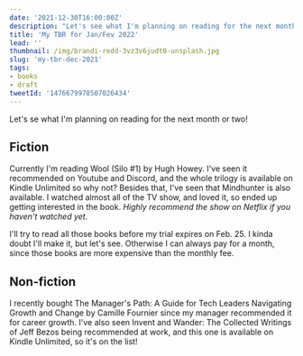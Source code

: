 ```yaml
---
date: '2021-12-30T16:00:00Z'
description: "Let's see what I'm planning on reading for the next month or two!"
title: 'My TBR for Jan/Fev 2022'
lead: ''
thumbnail: /img/brandi-redd-3vz3v6judt0-unsplash.jpg
slug: 'my-tbr-dec-2021'
tags:
- books
- draft
tweetId: '1476679978507026434'
---
```


Let's se what I'm planning on reading for the next month or two!

## Fiction

Currently I'm reading Wool (Silo #1) by Hugh Howey. I've seen it recommended on Youtube and Discord, and the whole trilogy is available on Kindle Unlimited so why not? Besides that, I've seen that Mindhunter is also available. I watched almost all of the TV show, and loved it, so ended up getting interested in the book. _Highly recommend the show on Netflix if you haven't watched yet._

I'll try to read all those books before my trial expires on Feb. 25. I kinda doubt I'll make it, but let's see. Otherwise I can always pay for a month, since those books are more expensive than the monthly fee.


## Non-fiction

I recently bought The Manager's Path: A Guide for Tech Leaders Navigating Growth and Change by Camille Fournier since my manager recommended it for career growth. I've also seen Invent and Wander: The Collected Writings of Jeff Bezos being recommended at work, and this one is available on Kindle Unlimited, so it's on the list!

